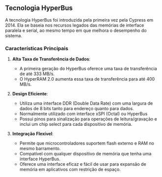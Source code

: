 ## Tecnologia HyperBus

A tecnologia HyperBus foi introduzida pela primeira vez pela Cypress em 2014. Ela se baseia nos recursos legados das memórias de interface paralela e serial, ao mesmo tempo em que melhora o desempenho do sistema.

### Características Principais

1. **Alta Taxa de Transferência de Dados**:
   - A primeira geração do HyperBus oferece uma taxa de transferência de até 333 MB/s.
   - O HyperRAM 2.0 aumenta essa taxa de transferência para até 400 MB/s.

2. **Design Eficiente**:
   - Utiliza uma interface DDR (Double Data Rate) com uma largura de dados de 8 bits tanto para endereço quanto para dados.
   - Normalmente utilizado com interface xSPI (Octal) ou HyperBus
   - Possui pinos para sinalização para operações de leitura/gravação e inclui um chip select para cada dispositivo de memória.

3. **Integração Flexível**:
   - Permite que microcontroladores suportem flash externo e RAM no mesmo barramento.
   - Compatível com qualquer dispositivo de memória que tenha uma interface HyperBus.
   - Oferece uma interface eficaz e fácil de usar para expansão de memória em aplicativos com restrição de espaço.

